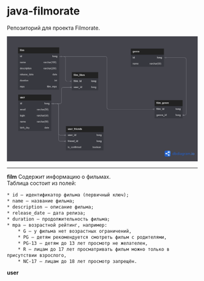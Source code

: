 # java-filmorate
Репозиторий для проекта Filmorate.  
  
<img src="db_scheme.png">  
  
------  
**film**
Содержит информацию о фильмах.  
Таблица состоит из полей:  

    * id — идентификатор фильма (первичный ключ);
    * name — название фильма;
    * description — описание фильма;
    * release_date — дата релиза;
    * duration — продолжительность фильма;
    * mpa — возрастной рейтинг, например:
        * G — у фильма нет возрастных ограничений,
        * PG — детям рекомендуется смотреть фильм с родителями,
        * PG-13 — детям до 13 лет просмотр не желателен,
        * R — лицам до 17 лет просматривать фильм можно только в присутствии взрослого,
        * NC-17 — лицам до 18 лет просмотр запрещён.

**user**
